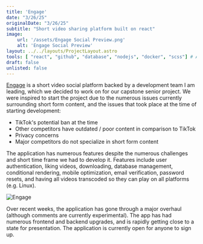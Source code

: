 ```yaml
---
title: 'Engage'
date: "3/26/25"
originalDate: "3/26/25"
subtitle: "Short video sharing platform built on react"
image:
    url: '/assets/Engage Social Preview.png'
    alt: 'Engage Social Preview'
layout: ../../layouts/ProjectLayout.astro
tools: [ "react", "github", "database", "nodejs", "docker", "scss"] # An array of used languages and coding tools
draft: false
unlisted: false
---
```

[Engage](https://ngage.lol) is a short video social platform backed by a development team I am leading, which we decided to work on for our capstone senior project. We were inspired to start the project due to the numerous issues currently surrounding short form content, and the issues that took place at the time of starting development:
- TikTok's potential ban at the time
- Other competitors have outdated / poor content in comparison to TikTok
- Privacy concerns
- Major competitors do not specialize in short form content

The application has numerous features despite the numerous challenges and short time frame we had to develop it. Features include user authentication, liking videos, downloading, database management, conditional rendering, mobile optimization, email verification, password resets, and having all videos transcoded so they can play on all platforms (e.g. Linux).


![Engage](/assets/Screenshot_20250326_113627.png)

Over recent weeks, the application has gone through a major overhaul (although comments are currently experimental). The app has had numerous frontend and backend upgrades, and is rapidly getting close to a state for presentation. The application is currently open for anyone to sign up.
